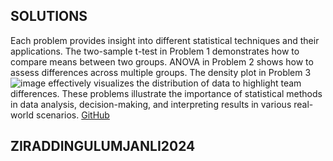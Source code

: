 ## SOLUTIONS
Each problem provides insight into different statistical techniques and their applications. The two-sample t-test in Problem 1 demonstrates how to compare means between two groups. ANOVA in Problem 2 shows how to assess differences across multiple groups. The density plot in Problem 3 
![image](https://github.com/user-attachments/assets/826cf687-0079-4b17-acde-0ad4f4bd14c7)
effectively visualizes the distribution of data to highlight team differences. These problems illustrate the importance of statistical methods in data analysis, decision-making, and interpreting results in various real-world scenarios.
[GitHub](https://github.com/ziraddingulumjanly) 
## ZIRADDINGULUMJANLI2024

